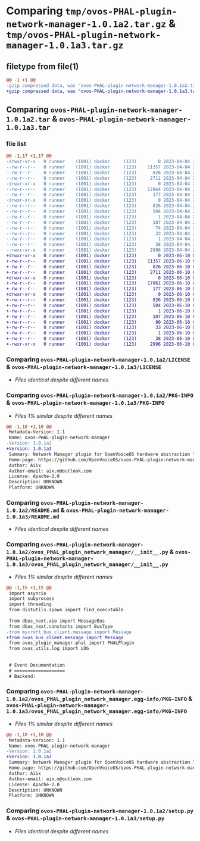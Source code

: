 # Comparing `tmp/ovos-PHAL-plugin-network-manager-1.0.1a2.tar.gz` & `tmp/ovos-PHAL-plugin-network-manager-1.0.1a3.tar.gz`

## filetype from file(1)

```diff
@@ -1 +1 @@
-gzip compressed data, was "ovos-PHAL-plugin-network-manager-1.0.1a2.tar", last modified: Tue Apr  4 23:08:57 2023, max compression
+gzip compressed data, was "ovos-PHAL-plugin-network-manager-1.0.1a3.tar", last modified: Sat Jun 10 03:34:22 2023, max compression
```

## Comparing `ovos-PHAL-plugin-network-manager-1.0.1a2.tar` & `ovos-PHAL-plugin-network-manager-1.0.1a3.tar`

### file list

```diff
@@ -1,17 +1,17 @@
-drwxr-xr-x   0 runner    (1001) docker     (123)        0 2023-04-04 23:08:57.853414 ovos-PHAL-plugin-network-manager-1.0.1a2/
--rw-r--r--   0 runner    (1001) docker     (123)    11357 2023-04-04 23:08:50.000000 ovos-PHAL-plugin-network-manager-1.0.1a2/LICENSE
--rw-r--r--   0 runner    (1001) docker     (123)      826 2023-04-04 23:08:57.853414 ovos-PHAL-plugin-network-manager-1.0.1a2/PKG-INFO
--rw-r--r--   0 runner    (1001) docker     (123)     2711 2023-04-04 23:08:50.000000 ovos-PHAL-plugin-network-manager-1.0.1a2/README.md
-drwxr-xr-x   0 runner    (1001) docker     (123)        0 2023-04-04 23:08:57.849414 ovos-PHAL-plugin-network-manager-1.0.1a2/ovos_PHAL_plugin_network_manager/
--rw-r--r--   0 runner    (1001) docker     (123)    17864 2023-04-04 23:08:50.000000 ovos-PHAL-plugin-network-manager-1.0.1a2/ovos_PHAL_plugin_network_manager/__init__.py
--rw-r--r--   0 runner    (1001) docker     (123)      177 2023-04-04 23:08:52.000000 ovos-PHAL-plugin-network-manager-1.0.1a2/ovos_PHAL_plugin_network_manager/version.py
-drwxr-xr-x   0 runner    (1001) docker     (123)        0 2023-04-04 23:08:57.853414 ovos-PHAL-plugin-network-manager-1.0.1a2/ovos_PHAL_plugin_network_manager.egg-info/
--rw-r--r--   0 runner    (1001) docker     (123)      826 2023-04-04 23:08:57.000000 ovos-PHAL-plugin-network-manager-1.0.1a2/ovos_PHAL_plugin_network_manager.egg-info/PKG-INFO
--rw-r--r--   0 runner    (1001) docker     (123)      504 2023-04-04 23:08:57.000000 ovos-PHAL-plugin-network-manager-1.0.1a2/ovos_PHAL_plugin_network_manager.egg-info/SOURCES.txt
--rw-r--r--   0 runner    (1001) docker     (123)        1 2023-04-04 23:08:57.000000 ovos-PHAL-plugin-network-manager-1.0.1a2/ovos_PHAL_plugin_network_manager.egg-info/dependency_links.txt
--rw-r--r--   0 runner    (1001) docker     (123)      107 2023-04-04 23:08:57.000000 ovos-PHAL-plugin-network-manager-1.0.1a2/ovos_PHAL_plugin_network_manager.egg-info/entry_points.txt
--rw-r--r--   0 runner    (1001) docker     (123)       74 2023-04-04 23:08:57.000000 ovos-PHAL-plugin-network-manager-1.0.1a2/ovos_PHAL_plugin_network_manager.egg-info/requires.txt
--rw-r--r--   0 runner    (1001) docker     (123)       33 2023-04-04 23:08:57.000000 ovos-PHAL-plugin-network-manager-1.0.1a2/ovos_PHAL_plugin_network_manager.egg-info/top_level.txt
--rw-r--r--   0 runner    (1001) docker     (123)        1 2023-04-04 23:08:57.000000 ovos-PHAL-plugin-network-manager-1.0.1a2/ovos_PHAL_plugin_network_manager.egg-info/zip-safe
--rw-r--r--   0 runner    (1001) docker     (123)       38 2023-04-04 23:08:57.853414 ovos-PHAL-plugin-network-manager-1.0.1a2/setup.cfg
--rwxr-xr-x   0 runner    (1001) docker     (123)     2996 2023-04-04 23:08:50.000000 ovos-PHAL-plugin-network-manager-1.0.1a2/setup.py
+drwxr-xr-x   0 runner    (1001) docker     (123)        0 2023-06-10 03:34:22.532613 ovos-PHAL-plugin-network-manager-1.0.1a3/
+-rw-r--r--   0 runner    (1001) docker     (123)    11357 2023-06-10 03:34:14.000000 ovos-PHAL-plugin-network-manager-1.0.1a3/LICENSE
+-rw-r--r--   0 runner    (1001) docker     (123)      826 2023-06-10 03:34:22.532613 ovos-PHAL-plugin-network-manager-1.0.1a3/PKG-INFO
+-rw-r--r--   0 runner    (1001) docker     (123)     2711 2023-06-10 03:34:14.000000 ovos-PHAL-plugin-network-manager-1.0.1a3/README.md
+drwxr-xr-x   0 runner    (1001) docker     (123)        0 2023-06-10 03:34:22.532613 ovos-PHAL-plugin-network-manager-1.0.1a3/ovos_PHAL_plugin_network_manager/
+-rw-r--r--   0 runner    (1001) docker     (123)    17861 2023-06-10 03:34:14.000000 ovos-PHAL-plugin-network-manager-1.0.1a3/ovos_PHAL_plugin_network_manager/__init__.py
+-rw-r--r--   0 runner    (1001) docker     (123)      177 2023-06-10 03:34:17.000000 ovos-PHAL-plugin-network-manager-1.0.1a3/ovos_PHAL_plugin_network_manager/version.py
+drwxr-xr-x   0 runner    (1001) docker     (123)        0 2023-06-10 03:34:22.532613 ovos-PHAL-plugin-network-manager-1.0.1a3/ovos_PHAL_plugin_network_manager.egg-info/
+-rw-r--r--   0 runner    (1001) docker     (123)      826 2023-06-10 03:34:22.000000 ovos-PHAL-plugin-network-manager-1.0.1a3/ovos_PHAL_plugin_network_manager.egg-info/PKG-INFO
+-rw-r--r--   0 runner    (1001) docker     (123)      504 2023-06-10 03:34:22.000000 ovos-PHAL-plugin-network-manager-1.0.1a3/ovos_PHAL_plugin_network_manager.egg-info/SOURCES.txt
+-rw-r--r--   0 runner    (1001) docker     (123)        1 2023-06-10 03:34:22.000000 ovos-PHAL-plugin-network-manager-1.0.1a3/ovos_PHAL_plugin_network_manager.egg-info/dependency_links.txt
+-rw-r--r--   0 runner    (1001) docker     (123)      107 2023-06-10 03:34:22.000000 ovos-PHAL-plugin-network-manager-1.0.1a3/ovos_PHAL_plugin_network_manager.egg-info/entry_points.txt
+-rw-r--r--   0 runner    (1001) docker     (123)       80 2023-06-10 03:34:22.000000 ovos-PHAL-plugin-network-manager-1.0.1a3/ovos_PHAL_plugin_network_manager.egg-info/requires.txt
+-rw-r--r--   0 runner    (1001) docker     (123)       33 2023-06-10 03:34:22.000000 ovos-PHAL-plugin-network-manager-1.0.1a3/ovos_PHAL_plugin_network_manager.egg-info/top_level.txt
+-rw-r--r--   0 runner    (1001) docker     (123)        1 2023-06-10 03:34:22.000000 ovos-PHAL-plugin-network-manager-1.0.1a3/ovos_PHAL_plugin_network_manager.egg-info/zip-safe
+-rw-r--r--   0 runner    (1001) docker     (123)       38 2023-06-10 03:34:22.532613 ovos-PHAL-plugin-network-manager-1.0.1a3/setup.cfg
+-rwxr-xr-x   0 runner    (1001) docker     (123)     2996 2023-06-10 03:34:14.000000 ovos-PHAL-plugin-network-manager-1.0.1a3/setup.py
```

### Comparing `ovos-PHAL-plugin-network-manager-1.0.1a2/LICENSE` & `ovos-PHAL-plugin-network-manager-1.0.1a3/LICENSE`

 * *Files identical despite different names*

### Comparing `ovos-PHAL-plugin-network-manager-1.0.1a2/PKG-INFO` & `ovos-PHAL-plugin-network-manager-1.0.1a3/PKG-INFO`

 * *Files 1% similar despite different names*

```diff
@@ -1,10 +1,10 @@
 Metadata-Version: 1.1
 Name: ovos-PHAL-plugin-network-manager
-Version: 1.0.1a2
+Version: 1.0.1a3
 Summary: Network Manager plugin for OpenVoiceOS hardware abstraction layer
 Home-page: https://github.com/OpenVoiceOS/ovos-PHAL-plugin-network-manager
 Author: Aiix
 Author-email: aix.m@outlook.com
 License: Apache-2.0
 Description: UNKNOWN
 Platform: UNKNOWN
```

### Comparing `ovos-PHAL-plugin-network-manager-1.0.1a2/README.md` & `ovos-PHAL-plugin-network-manager-1.0.1a3/README.md`

 * *Files identical despite different names*

### Comparing `ovos-PHAL-plugin-network-manager-1.0.1a2/ovos_PHAL_plugin_network_manager/__init__.py` & `ovos-PHAL-plugin-network-manager-1.0.1a3/ovos_PHAL_plugin_network_manager/__init__.py`

 * *Files 1% similar despite different names*

```diff
@@ -1,15 +1,15 @@
 import asyncio
 import subprocess
 import threading
 from distutils.spawn import find_executable
 
 from dbus_next.aio import MessageBus
 from dbus_next.constants import BusType
-from mycroft_bus_client.message import Message
+from ovos_bus_client.message import Message
 from ovos_plugin_manager.phal import PHALPlugin
 from ovos_utils.log import LOG
 
 
 # Event Documentation
 # ===================
 # Backend:
```

### Comparing `ovos-PHAL-plugin-network-manager-1.0.1a2/ovos_PHAL_plugin_network_manager.egg-info/PKG-INFO` & `ovos-PHAL-plugin-network-manager-1.0.1a3/ovos_PHAL_plugin_network_manager.egg-info/PKG-INFO`

 * *Files 1% similar despite different names*

```diff
@@ -1,10 +1,10 @@
 Metadata-Version: 1.1
 Name: ovos-PHAL-plugin-network-manager
-Version: 1.0.1a2
+Version: 1.0.1a3
 Summary: Network Manager plugin for OpenVoiceOS hardware abstraction layer
 Home-page: https://github.com/OpenVoiceOS/ovos-PHAL-plugin-network-manager
 Author: Aiix
 Author-email: aix.m@outlook.com
 License: Apache-2.0
 Description: UNKNOWN
 Platform: UNKNOWN
```

### Comparing `ovos-PHAL-plugin-network-manager-1.0.1a2/setup.py` & `ovos-PHAL-plugin-network-manager-1.0.1a3/setup.py`

 * *Files identical despite different names*

